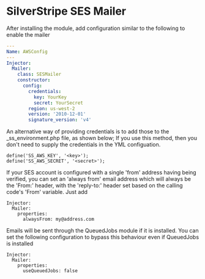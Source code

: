 # SilverStripe SES Mailer

After installing the module, add configuration similar to the following
to enable the mailer

```yml
---
Name: AWSConfig
---
Injector:
  Mailer:
    class: SESMailer
    constructor:
      config:
        credentials: 
          key: YourKey
          secret: YourSecret
        region: us-west-2
        version: '2010-12-01'
        signature_version: 'v4'
```

An alternative way of providing credentials is to add those to the _ss_environment.php file, as shown below;
If you use this method, then you don't need to supply the credentials in the YML configuation.

```
define('SS_AWS_KEY', '<key>');
define('SS_AWS_SECRET', '<secret>');
```

If your SES account is configured with a single 'from' address having being 
verified, you can set an 'always from' email address which will always be the 
'From:' header, with the 'reply-to:' header set based on the calling code's
'From' variable. Just add

```
Injector:
  Mailer:
    properties:
      alwaysFrom: my@address.com
```

Emails will be sent through the QueuedJobs module if it is installed. You can set the following configuration to bypass this behaviour even if QueuedJobs is installed

```
Injector:
  Mailer:
    properties:
      useQueuedJobs: false
```
